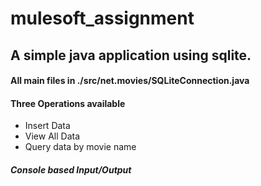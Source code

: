 # mulesoft_assignment

## A simple java application using sqlite.

#### All main files in ./src/net.movies/SQLiteConnection.java

#### Three Operations available
* Insert Data
* View All Data 
* Query data by movie name

##### Console based Input/Output
